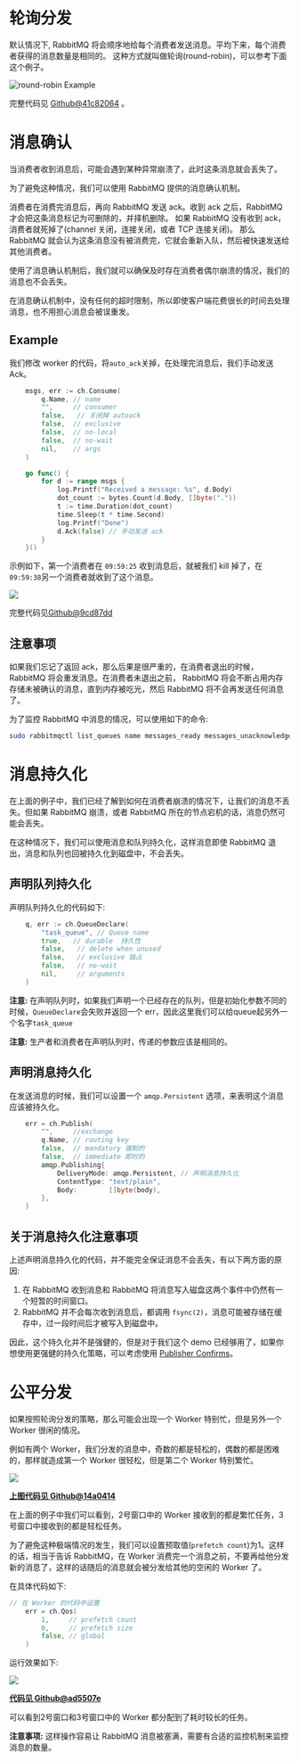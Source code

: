 # 轮询分发

默认情况下, RabbitMQ 将会顺序地给每个消费者发送消息。平均下来，每个消费者获得的消息数量是相同的。
这种方式就叫做轮询(round-robin)，可以参考下面这个例子。

![round-robin Example](https://passage-1253400711.cos-website.ap-beijing.myqcloud.com/2019-12-12-014029.png)

完整代码见 [Github@41c82064](https://github.com/bwangelme/RabbitMQDemo/tree/41c82064edbde8c3bf74c1474420da821f7ac6dc) 。

# 消息确认

当消费者收到消息后，可能会遇到某种异常崩溃了，此时这条消息就会丢失了。

为了避免这种情况，我们可以使用 RabbitMQ 提供的消息确认机制。

消费者在消费完消息后，再向 RabbitMQ 发送 ack。收到 ack 之后，RabbitMQ 才会把这条消息标记为可删除的，并择机删除。
如果 RabbitMQ 没有收到 ack，消费者就死掉了(channel 关闭，连接关闭，或者 TCP 连接关闭)。
那么 RabbitMQ 就会认为这条消息没有被消费完，它就会重新入队，然后被快速发送给其他消费者。

使用了消息确认机制后，我们就可以确保及时存在消费者偶尔崩溃的情况，我们的消息也不会丢失。

在消息确认机制中，没有任何的超时限制，所以即使客户端花费很长的时间去处理消息，也不用担心消息会被误重发。

## Example

我们修改 worker 的代码，将`auto_ack`关掉，在处理完消息后，我们手动发送 Ack。

```go
	msgs, err := ch.Consume(
		q.Name, // name
		"",     // consumer
		false,   // 关闭掉 autoack
		false,  // exclusive
		false,  // no-local
		false,  // no-wait
		nil,    // args
	)

	go func() {
		for d := range msgs {
			log.Printf("Received a message: %s", d.Body)
			dot_count := bytes.Count(d.Body, []byte("."))
			t := time.Duration(dot_count)
			time.Sleep(t * time.Second)
			log.Printf("Done")
			d.Ack(false) // 手动发送 ack
		}
	}()
```

示例如下，第一个消费者在 `09:59:25` 收到消息后，就被我们 kill 掉了，在`09:59:38`另一个消费者就收到了这个消息。

![](https://passage-1253400711.cos-website.ap-beijing.myqcloud.com/2019-12-12-015958.png)

完整代码见[Github@9cd87dd](https://github.com/bwangelme/RabbitMQDemo/tree/9cd87dd)

## 注意事项

如果我们忘记了返回 ack，那么后果是很严重的，在消费者退出的时候，RabbitMQ 将会重发消息。在消费者未退出之前， RabbitMQ 将会不断占用内存存储未被确认的消息，直到内存被吃光，然后 RabbitMQ 将不会再发送任何消息了。

为了监控 RabbitMQ 中消息的情况，可以使用如下的命令:

```sh
sudo rabbitmqctl list_queues name messages_ready messages_unacknowledged
```

# 消息持久化

在上面的例子中，我们已经了解到如何在消费者崩溃的情况下，让我们的消息不丢失。但如果 RabbitMQ 崩溃，或者 RabbitMQ 所在的节点宕机的话，消息仍然可能会丢失。

在这种情况下，我们可以使用消息和队列持久化，这样消息即使 RabbitMQ 退出，消息和队列也回被持久化到磁盘中，不会丢失。

## 声明队列持久化

声明队列持久化的代码如下:

```go
	q, err := ch.QueueDeclare(
		"task_queue", // Queue name
		true,   // durable  持久性
		false,   // delete when unused
		false,   // exclusive 独占
		false,   // no-wait
		nil,     // arguments
	)
```

__注意:__ 在声明队列时，如果我们声明一个已经存在的队列，但是初始化参数不同的时候，`QueueDeclare`会失败并返回一个 err，因此这里我们可以给queue起另外一个名字`task_queue`

__注意:__ 生产者和消费者在声明队列时，传递的参数应该是相同的。


## 声明消息持久化

在发送消息的时候，我们可以设置一个 `amqp.Persistent` 选项，来表明这个消息应该被持久化。

```go
	err = ch.Publish(
		"",     //exchange
		q.Name, // routing key
		false,  // mandatory 强制的
		false,  // immediate 即时的
		amqp.Publishing{
			DeliveryMode: amqp.Persistent, // 声明消息持久化
			ContentType: "text/plain",
			Body:        []byte(body),
		},
	)
```

## 关于消息持久化注意事项

上述声明消息持久化的代码，并不能完全保证消息不会丢失，有以下两方面的原因:

1. 在 RabbitMQ 收到消息和 RabbitMQ 将消息写入磁盘这两个事件中仍然有一个短暂的时间窗口。
2. RabbitMQ 并不会每次收到消息后，都调用 `fsync(2)`，消息可能被存储在缓存中，过一段时间后才被写入到磁盘中。

因此，这个持久化并不是强健的，但是对于我们这个 demo 已经够用了，如果你想使用更强健的持久化策略，可以考虑使用 [Publisher Confirms](https://www.rabbitmq.com/confirms.html)。

# 公平分发

如果按照轮询分发的策略，那么可能会出现一个 Worker 特别忙，但是另外一个 Worker 很闲的情况。

例如有两个 Worker，我们分发的消息中，奇数的都是轻松的，偶数的都是困难的，那样就造成第一个 Worker 很轻松，但是第二个 Worker 特别繁忙。

![](https://passage-1253400711.cos-website.ap-beijing.myqcloud.com/2019-12-13-141545.png)

__[上图代码见 Github@14a0414 ](https://github.com/bwangelme/RabbitMQDemo/tree/14a0414)__

在上面的例子中我们可以看到，2号窗口中的 Worker 接收到的都是繁忙任务，3号窗口中接收到的都是轻松任务。

为了避免这种极端情况的发生，我们可以设置预取值(`prefetch count`)为1。这样的话，相当于告诉 RabbitMQ，在 Worker 消费完一个消息之前，不要再给他分发新的消息了，这样的话随后的消息就会被分发给其他的空闲的 Worker 了。

在具体代码如下:

```go
// 在 Worker 的代码中设置
	err = ch.Qos(
		1,     // prefetch count
		0,     // prefetch size
		false, // global
	)
```

运行效果如下:

![](https://passage-1253400711.cos-website.ap-beijing.myqcloud.com/2019-12-13-142622.png)

__[代码见 Github@ad5507e](https://github.com/bwangelme/RabbitMQDemo/tree/ad5507e)__

可以看到2号窗口和3号窗口中的 Worker 都分配到了耗时较长的任务。

__注意事项:__ 这样操作容易让 RabbitMQ 消息被塞满，需要有合适的监控机制来监控消息的数量。
